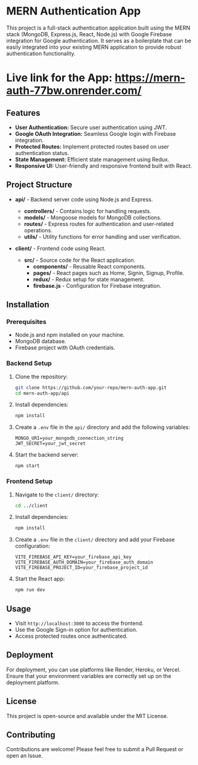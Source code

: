# MERN Authentication App

This project is a full-stack authentication application built using the MERN stack (MongoDB, Express.js, React, Node.js) with Google Firebase integration for Google authentication. It serves as a boilerplate that can be easily integrated into your existing MERN application to provide robust authentication functionality.

# Live link for the App: https://mern-auth-77bw.onrender.com/

## Features

- **User Authentication:** Secure user authentication using JWT.
- **Google OAuth Integration:** Seamless Google login with Firebase integration.
- **Protected Routes:** Implement protected routes based on user authentication status.
- **State Management:** Efficient state management using Redux.
- **Responsive UI:** User-friendly and responsive frontend built with React.

## Project Structure

- **api/** - Backend server code using Node.js and Express.
    - **controllers/** - Contains logic for handling requests.
    - **models/** - Mongoose models for MongoDB collections.
    - **routes/** - Express routes for authentication and user-related operations.
    - **utils/** - Utility functions for error handling and user verification.

- **client/** - Frontend code using React.
    - **src/** - Source code for the React application.
        - **components/** - Reusable React components.
        - **pages/** - React pages such as Home, Signin, Signup, Profile.
        - **redux/** - Redux setup for state management.
        - **firebase.js** - Configuration for Firebase integration.

## Installation

### Prerequisites

- Node.js and npm installed on your machine.
- MongoDB database.
- Firebase project with OAuth credentials.

### Backend Setup

1. Clone the repository:
    ```bash
    git clone https://github.com/your-repo/mern-auth-app.git
    cd mern-auth-app/api
    ```

2. Install dependencies:
    ```bash
    npm install
    ```

3. Create a `.env` file in the `api/` directory and add the following variables:
    ```plaintext
    MONGO_URI=your_mongodb_connection_string
    JWT_SECRET=your_jwt_secret
    ```

4. Start the backend server:
    ```bash
    npm start
    ```

### Frontend Setup

1. Navigate to the `client/` directory:
    ```bash
    cd ../client
    ```

2. Install dependencies:
    ```bash
    npm install
    ```

3. Create a `.env` file in the `client/` directory and add your Firebase configuration:
    ```plaintext
    VITE_FIREBASE_API_KEY=your_firebase_api_key
    VITE_FIREBASE_AUTH_DOMAIN=your_firebase_auth_domain
    VITE_FIREBASE_PROJECT_ID=your_firebase_project_id
    ```

4. Start the React app:
    ```bash
    npm run dev
    ```

## Usage

- Visit `http://localhost:3000` to access the frontend.
- Use the Google Sign-in option for authentication.
- Access protected routes once authenticated.

## Deployment

For deployment, you can use platforms like Render, Heroku, or Vercel. Ensure that your environment variables are correctly set up on the deployment platform.

## License

This project is open-source and available under the MIT License.

## Contributing

Contributions are welcome! Please feel free to submit a Pull Request or open an Issue.
